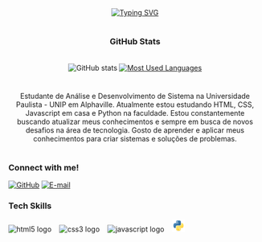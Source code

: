 <div align="center">
  <a href="https://git.io/typing-svg">
    <img src="https://readme-typing-svg.demolab.com?font=Arial+Code&weight=500&size=22&pause=1000&color=FFF&center=true&vCenter=true&random=false&width=524&lines=Welcome+to+my+profile!" alt="Typing SVG">
  </a>
</div>

#

<div style="text-align: center;" align="center">
  <h3>GitHub Stats</h3>
  <br>
  <img src="https://github-readme-stats.vercel.app/api?username=bonfim-igor&hide_title=true&show_icons=true&include_all_commits=true&count_private=true&line_height=25&hide=issues&bg_color=000&title_color=FFF&text_color=FFF&border_radius=3&border_color=FFF&icon_color=FFF&theme=jolly" alt="GitHub stats">

  <a href="https://github.com/bonfim-igor/github-readme-stats">
    <img src="https://github-readme-stats.vercel.app/api/top-langs/?username=bonfim-igor&line_height=10&card_width=290&layout=compact&hide_title=false&count_private=true&langs_count=4&show_icons=true&title_color=FFF&bg_color=000&text_color=FFF&border_radius=3&border_color=FFF&count_private=true" alt="Most Used Languages">
  </a>
</div>

#

<p align="center">Estudante de Análise e Desenvolvimento de Sistema na Universidade Paulista - UNIP em Alphaville. Atualmente estou estudando HTML, CSS, Javascript em casa e Python na faculdade.
Estou constantemente buscando atualizar meus conhecimentos e sempre em busca de novos desafios na área de tecnologia. Gosto de aprender e aplicar meus conhecimentos para criar sistemas e soluções de problemas.
  
#

<img align="right" alt="" height="190px" src="https://media.discordapp.net/attachments/1126588035627225119/1373202563469414451/study.gif?ex=68298e0c&is=68283c8c&hm=97aa5a6dc0224a00736003d6a586a98a7ee4a3c550f571ac4686473dc29f3678&=">

<h3 align="left">Connect with me!</h3>

[![GitHub](https://img.shields.io/badge/github-000.svg?style=for-the-badge&logo=github&logoColor=FFF)](https://github.com/bonfim-igor)
[![E-mail](https://img.shields.io/badge/-Gmail-000?style=for-the-badge&logo=gmail&logoColor=FFF)](mailto:igor.bonfim662@gmail.com)

<h3 align="left">Tech Skills </h3>

<div align="left">
  <img src="https://cdn.jsdelivr.net/gh/devicons/devicon/icons/html5/html5-original.svg" height="25" alt="html5 logo"  />
  <img width="8" />
  <img src="https://cdn.jsdelivr.net/gh/devicons/devicon/icons/css3/css3-original.svg" height="25" alt="css3 logo"  />
  <img width="8" />
  <img src="https://cdn.jsdelivr.net/gh/devicons/devicon/icons/javascript/javascript-plain.svg" height="25" alt="javascript logo"  />
  <img width="8" />
  <img src="https://raw.githubusercontent.com/devicons/devicon/master/icons/python/python-original.svg" height="25" alt="python logo" />
  <img width="8" />
